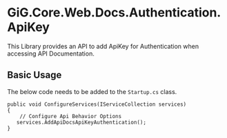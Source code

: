 # GiG.Core.Web.Docs.Authentication.ApiKey

This Library provides an API to add ApiKey for Authentication when accessing API Documentation.

## Basic Usage

The below code needs to be added to the `Startup.cs` class.

```chsarp
public void ConfigureServices(IServiceCollection services)
{
    // Configure Api Behavior Options
   services.AddApiDocsApiKeyAuthentication();
}
```